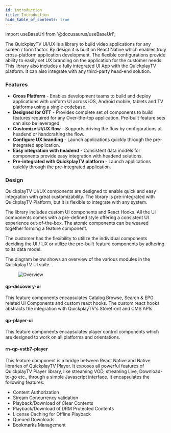 ```yaml
---
id: introduction
title: Introduction
hide_table_of_contents: true
---
```


import useBaseUrl from '@docusaurus/useBaseUrl';

The QuickplayTV UI/UX is a library to build video applications for any screen /
form factor. By design it is built on React Native which enables truly cross-platform
application development. The flexible configurations provide ability to easily set UX
branding on the application for the customer needs. This library also includes a
fully integrated UI App with the QuickplayTV platform. It can also integrate with any
third-party head-end solution.

### Features

-   **Cross Platform** - Enables development teams to build and deploy applications with uniform UI across iOS, Android mobile, tablets and TV platforms using a single codebase.
-   **Designed for OTT** - Provides complete set of components to build features required for any Over-the-top application. Pre-built feature sets can also be leveraged.
-   **Customize UI/UX flow** - Supports driving the flow by configurations at headend or handcrafting the flow.
-   **Configure UX branding** - Launch applications quickly through the pre-integrated application.
-   **Easy integration with headend** - Consistent data models for components provide easy integration with headend solutions.
-   **Pre-integrated with QuickplayTV platform** - Launch applications quickly
    through the pre-integrated application.

### Design

QuickplayTV UI/UX components are designed to enable quick and easy integration with great customizability. The library is pre-integrated with QuickplayTV Platform, but it is flexible to integrate with any system.

The library includes custom UI components and React Hooks. All the UI components comes with a pre-defined style offering a consistent UI experience out-of-the-box. The atomic components can be weaved together forming a feature component.

The customer has the flexibility to utilize the individual components deciding the UI / UX or utilize the pre-built feature components by adhering to its data model.

The diagram below shows an overview of the various modules in the QuickplayTV UI suite.

<div className="">
  <figure>
    <img src={useBaseUrl('img/overview.svg')} alt="Overview" />
  </figure>
</div>

#### qp-discovery-ui

This feature components encapsulates Catalog Browse, Search & EPG related UI Components and custom react hooks. The custom react hooks abstracts the integration with QuickplayTV's Storefront and CMS APIs.

#### qp-player-ui

This feature components encapsulates player control components which are designed to work on all platforms and orientations.

#### rn-qp-vstb7-player

This feature component is a bridge between React Native and Native libraries of QuickplayTV Player. It exposes all powerful features of QuickplayTV Player library, like streaming VOD, streaming Live, Download-to-go etc., through a simple Javascript interface. It encapsulates the following features:

-   Content Authorization
-   Stream Concurrency validation
-   Playback/Download of Clear Contents
-   Playback/Download of DRM Protected Contents
-   License Caching for Offline Playback
-   Queued Downloads
-   Bookmarks Management
